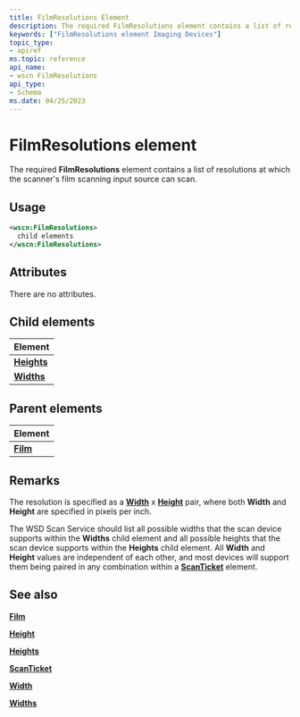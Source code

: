 ```yaml
---
title: FilmResolutions Element
description: The required FilmResolutions element contains a list of resolutions at which the scanner's film scanning input source can scan.
keywords: ["FilmResolutions element Imaging Devices"]
topic_type:
- apiref
ms.topic: reference
api_name:
- wscn FilmResolutions
api_type:
- Schema
ms.date: 04/25/2023
---
```


# FilmResolutions element

The required **FilmResolutions** element contains a list of resolutions at which the scanner's film scanning input source can scan.

## Usage

```xml
<wscn:FilmResolutions>
  child elements
</wscn:FilmResolutions>
```

## Attributes

There are no attributes.

## Child elements

| Element |
|--|
| [**Heights**](heights.md) |
| [**Widths**](widths.md) |

## Parent elements

| Element |
|--|
| [**Film**](film.md) |

## Remarks

The resolution is specified as a [**Width**](width.md) x [**Height**](height.md) pair, where both **Width** and **Height** are specified in pixels per inch.

The WSD Scan Service should list all possible widths that the scan device supports within the **Widths** child element and all possible heights that the scan device supports within the **Heights** child element. All **Width** and **Height** values are independent of each other, and most devices will support them being paired in any combination within a [**ScanTicket**](scanticket.md) element.

## See also

[**Film**](film.md)

[**Height**](height.md)

[**Heights**](heights.md)

[**ScanTicket**](scanticket.md)

[**Width**](width.md)

[**Widths**](widths.md)
